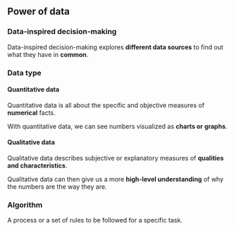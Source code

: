 ## Power of data

### Data-inspired decision-making

Data-inspired decision-making explores **different data sources** to find out what they have in **common**.

### Data type

#### Quantitative data

Quantitative data is all about the specific and objective measures of **numerical** facts.

With quantitative data, we can see numbers visualized as **charts or graphs**.

#### Qualitative data

Qualitative data describes subjective or explanatory measures of **qualities and characteristics**.

Qualitative data can then give us a more **high-level understanding** of why the numbers are the way they are.

### Algorithm

A process or a set of rules to be followed for a specific task.

